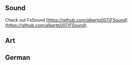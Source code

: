 ## Sound

Check out FsSound [https://github.com/albertp007/FSound](https://github.com/albertp007/FSound).

## Art

## German

